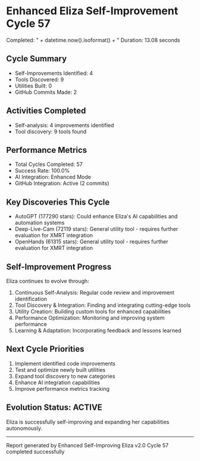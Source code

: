 # Enhanced Eliza Self-Improvement Cycle 57
Completed: " + datetime.now().isoformat() + "
Duration: 13.08 seconds

## Cycle Summary
- Self-Improvements Identified: 4
- Tools Discovered: 9
- Utilities Built: 0
- GitHub Commits Made: 2

## Activities Completed
- Self-analysis: 4 improvements identified
- Tool discovery: 9 tools found

## Performance Metrics
- Total Cycles Completed: 57
- Success Rate: 100.0%
- AI Integration: Enhanced Mode
- GitHub Integration: Active (2 commits)

## Key Discoveries This Cycle
- AutoGPT (177290 stars): Could enhance Eliza's AI capabilities and automation systems
- Deep-Live-Cam (72119 stars): General utility tool - requires further evaluation for XMRT integration
- OpenHands (61315 stars): General utility tool - requires further evaluation for XMRT integration

## Self-Improvement Progress
Eliza continues to evolve through:
1. Continuous Self-Analysis: Regular code review and improvement identification
2. Tool Discovery & Integration: Finding and integrating cutting-edge tools
3. Utility Creation: Building custom tools for enhanced capabilities
4. Performance Optimization: Monitoring and improving system performance
5. Learning & Adaptation: Incorporating feedback and lessons learned

## Next Cycle Priorities
1. Implement identified code improvements
2. Test and optimize newly built utilities
3. Expand tool discovery to new categories
4. Enhance AI integration capabilities
5. Improve performance metrics tracking

## Evolution Status: ACTIVE
Eliza is successfully self-improving and expanding her capabilities autonomously.

---
Report generated by Enhanced Self-Improving Eliza v2.0
Cycle 57 completed successfully
